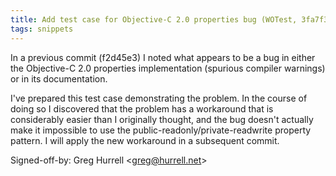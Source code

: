 ```yaml
---
title: Add test case for Objective-C 2.0 properties bug (WOTest, 3fa7f33)
tags: snippets
---
```


In a previous commit (f2d45e3) I noted what appears to be a bug in either the Objective-C 2.0 properties implementation (spurious compiler warnings) or in its documentation.

I've prepared this test case demonstrating the problem. In the course of doing so I discovered that the problem has a workaround that is considerably easier than I originally thought, and the bug doesn't actually make it impossible to use the public-readonly/private-readwrite property pattern. I will apply the new workaround in a subsequent commit.

Signed-off-by: Greg Hurrell &lt;greg@hurrell.net&gt;
